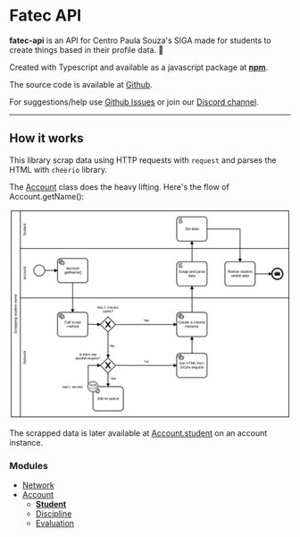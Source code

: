 # Fatec API

**fatec-api** is an API for Centro Paula Souza's SIGA made for students to create things based in their profile data. 🙂

Created with Typescript and available as a javascript package at [**npm**](https://www.npmjs.com/package/fatec-api).

The source code is available at [Github](https://github.com/filipemeneses/fatec-api).

For suggestions/help use [Github Issues](https://github.com/filipemeneses/fatec-api/issues) or join our [Discord channel](https://discord.gg/RUv5Kxw).

---

## How it works

This library scrap data using HTTP requests with `request` and parses the HTML with `cheerio` library.

The [Account](/methods.md) class does the heavy lifting. Here's the flow of Account.getName():


![](/assets/requests.svg)

The scrapped data is later available at [Account.student](/methods/student.md) on an account instance.


### Modules

* [Network](/methods/network.md)
* [Account](/methods.md)
  * [**Student**](/methods/student.md)
  * [Discipline](/methods/discipline.md)
  * [Evaluation](/methods/evaluation.md)
  



